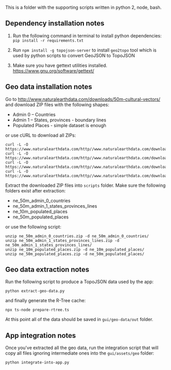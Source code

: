 This is a folder with the supporting scripts written in python 2, node, bash.


## Dependency installation notes

1. Run the following command in terminal to install python dependencies:
   `pip install -r requirements.txt`

2. Run `npm install -g topojson-server` to install `geo2topo` tool which is
   used by python scripts to convert GeoJSON to TopoJSON

3. Make sure you have gettext utilities installed.
   https://www.gnu.org/software/gettext/


## Geo data installation notes

Go to http://www.naturalearthdata.com/downloads/50m-cultural-vectors/ and
download ZIP files with the following shapes:

- Admin 0 – Countries
- Admin 1 – States, provinces - boundary lines
- Populated Places - simple dataset is enough

or use cURL to download all ZIPs:

```
curl -L -O https://www.naturalearthdata.com/http//www.naturalearthdata.com/download/50m/cultural/ne_50m_admin_0_countries.zip
curl -L -O https://www.naturalearthdata.com/http//www.naturalearthdata.com/download/50m/cultural/ne_50m_admin_1_states_provinces_lines.zip
curl -L -O https://www.naturalearthdata.com/http//www.naturalearthdata.com/download/10m/cultural/ne_10m_populated_places.zip
curl -L -O https://www.naturalearthdata.com/http//www.naturalearthdata.com/download/50m/cultural/ne_50m_populated_places.zip
```

Extract the downloaded ZIP files into `scripts` folder.
Make sure the following folders exist after extraction:

- ne_50m_admin_0_countries
- ne_50m_admin_1_states_provinces_lines
- ne_10m_populated_places
- ne_50m_populated_places

or use the following script:

```
unzip ne_50m_admin_0_countries.zip -d ne_50m_admin_0_countries/
unzip ne_50m_admin_1_states_provinces_lines.zip -d ne_50m_admin_1_states_provinces_lines/
unzip ne_10m_populated_places.zip -d ne_10m_populated_places/
unzip ne_50m_populated_places.zip -d ne_50m_populated_places/
```

## Geo data extraction notes

Run the following script to produce a TopoJSON data used by the app:

```
python extract-geo-data.py
```

and finally generate the R-Tree cache:

```
npx ts-node prepare-rtree.ts
```

At this point all of the data should be saved in `gui/geo-data/out` folder.

## App integration notes

Once you've extracted all the geo data, run the integration script that will
copy all files ignoring intermediate ones into the `gui/assets/geo` folder:

```
python integrate-into-app.py
```
